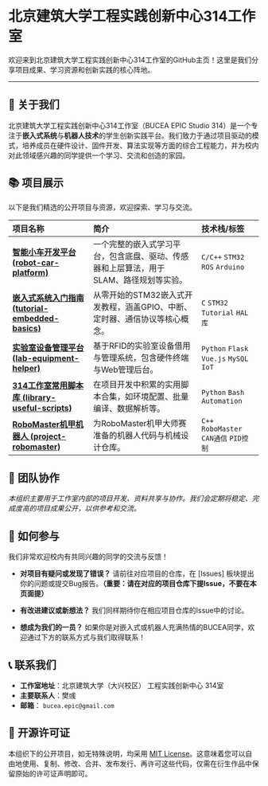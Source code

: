 # 北京建筑大学工程实践创新中心314工作室

欢迎来到北京建筑大学工程实践创新中心314工作室的GitHub主页！这里是我们分享项目成果、学习资源和创新实践的核心阵地。

---

## 🎯 关于我们

北京建筑大学工程实践创新中心314工作室（BUCEA EPIC Studio 314）是一个专注于**嵌入式系统**与**机器人技术**的学生创新实践平台。我们致力于通过项目驱动的模式，培养成员在硬件设计、固件开发、算法实现等方面的综合工程能力，并为校内对此领域感兴趣的同学提供一个学习、交流和创造的家园。

## 📚 项目展示

以下是我们精选的公开项目与资源，欢迎探索、学习与交流。

| 项目名称 | 简介 | 技术栈/标签 |
| :--- | :--- | :--- |
| **[智能小车开发平台 (robot-car-platform)]()** | 一个完整的嵌入式学习平台，包含底盘、驱动、传感器和上层算法，用于SLAM、路径规划等实验。 | `C/C++` `STM32` `ROS` `Arduino` |
| **[嵌入式系统入门指南 (tutorial-embedded-basics)]()** | 从零开始的STM32嵌入式开发教程，涵盖GPIO、中断、定时器、通信协议等核心概念。 | `C` `STM32` `Tutorial` `HAL库` |
| **[实验室设备管理平台 (lab-equipment-helper)]()** | 基于RFID的实验室设备借用与管理系统，包含硬件终端与Web管理后台。 | `Python` `Flask` `Vue.js` `MySQL` `IoT` |
| **[314工作室常用脚本库 (library-useful-scripts)]()** | 在项目开发中积累的实用脚本合集，如环境配置、批量编译、数据解析等。 | `Python` `Bash` `Automation` |
| **[RoboMaster机甲机器人 (project-robomaster)]()** | 为RoboMaster机甲大师赛准备的机器人代码与机械设计仓库。 | `C++` `RoboMaster` `CAN通信` `PID控制` |

## 👥 团队协作

*本组织主要用于工作室内部的项目开发、资料共享与协作。我们会定期将稳定、完成度高的项目成果公开，以供参考和交流。*

## 🤝 如何参与

我们非常欢迎校内有共同兴趣的同学的交流与反馈！

-   **对项目有疑问或发现了错误？**
    请前往对应项目的仓库，在 [Issues] 板块提出你的问题或提交Bug报告。**（重要：请在对应的项目仓库下提Issue，不要在本页面提）**

-   **有改进建议或新想法？**
    我们同样期待你在相应项目仓库的Issue中的讨论。

-   **想成为我们的一员？**
    如果你是对嵌入式或机器人充满热情的BUCEA同学，欢迎通过下方的联系方式与我们取得联系！

## 📞 联系我们

-   **工作室地址**：北京建筑大学（大兴校区） 工程实践创新中心 314室
-   **主要联系人**：樊彧
-   **邮箱**： `bucea.epic@gmail.com`

## 📄 开源许可证

本组织下的公开项目，如无特殊说明，均采用 [MIT License](LICENSE)。这意味着您可以自由地使用、复制、修改、合并、发布发行、再许可这些代码，仅需在衍生作品中保留原始的许可证声明即可。